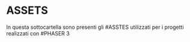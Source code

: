 # ASSETS

In questa sottocartella sono presenti gli #ASSTES utilizzati per i progetti realizzati con #PHASER 3

